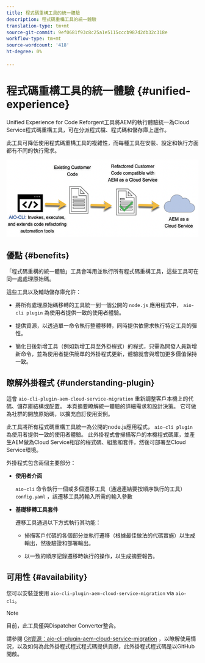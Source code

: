 ```yaml
---
title: 程式碼重構工具的統一體驗
description: 程式碼重構工具的統一體驗
translation-type: tm+mt
source-git-commit: 9ef0681f93c8c25a1e5115cccb987d2db32c318e
workflow-type: tm+mt
source-wordcount: '418'
ht-degree: 0%

---
```



# 程式碼重構工具的統一體驗 {#unified-experience}

Unified Experience for Code Reforgent工具將AEM的執行體驗統一為Cloud Service程式碼重構工具，可在分派程式檔、程式碼和儲存庫上運作。

此工具可降低使用程式碼重構工具的複雜性，而每種工具在安裝、設定和執行方面都有不同的執行需求。

![影像](/help/move-to-cloud-service/assets/unified-one.png)

## 優點 {#benefits}

「程式碼重構的統一體驗」工具會叫用並執行所有程式碼重構工具，這些工具可在同一處處理原始碼。

這些工具以及輔助儲存庫允許：

* 將所有處理原始碼移轉的工具統一到一個公開的 `node.js` 應用程式中， `aio-cli plugin` 為使用者提供一致的使用者體驗。

* 提供資源，以透過單一命令執行整體移轉，同時提供依需求執行特定工具的彈性。

* 簡化日後新增工具（例如新增工具至外掛程式）的程式，只需為開發人員新增新命令，並為使用者提供簡單的外掛程式更新，體驗就會與增加更多價值保持一致。

## 瞭解外掛程式 {#understanding-plugin}

這會 `aio-cli-plugin-aem-cloud-service-migration` 重新調整客戶本機上的代碼、儲存庫結構或配置。 本頁摘要瞭解統一體驗的詳細需求和設計決策。
它可做為社群的開放原始碼，以擴充自訂使用案例。

此工具將所有程式碼重構工具統一為公開的node.js應用程式， `aio-cli plugin` 為使用者提供一致的使用者體驗。 此外掛程式會掃描客戶的本機程式碼庫，並產生AEM做為Cloud Service相容的程式碼、組態和套件，然後可部署至Cloud Service環境。

外掛程式包含兩個主要部分：

* **使用者介面**

   `aio-cli` 命令執行一個或多個遷移工具（通過連結要按順序執行的工具）`config.yaml` ，該遷移工具將輸入所需的輸入參數

* **基礎移轉工具套件**

   遷移工具通過以下方式執行其功能：

   * 掃描客戶代碼的各個部分並執行遷移（根據最佳做法的代碼實施）以生成輸出，然後驗證和部署輸出。

   * 以一致的順序記錄遷移時執行的操作，以生成摘要報告。

## 可用性 {#availability}

您可以安裝並使用 `aio-cli-plugin-aem-cloud-service-migration` via `aio-cli`。

>[!NOTE]
>目前，此工具僅與Dispatcher Converter整合。

請參閱 [Git資源：aio-cli-plugin-aem-cloud-service-migration](https://github.com/adobe/aio-cli-plugin-aem-cloud-service-migration) ，以瞭解使用情況，以及如何為此外掛程式程式程式碼提供貢獻，此外掛程式程式碼是以GitHub開啟。

